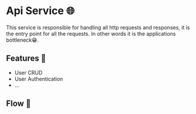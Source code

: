 # Api Service 🌐

This service is responsible for handling all http requests and responses, it is the entry point for all the requests.
In other words it is the applications bottleneck😁.

## Features 🚀

- User CRUD
- User Authentication
- ...

## Flow 🌊
